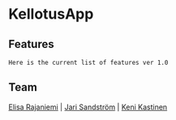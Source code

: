# KellotusApp

## Features

```
Here is the current list of features ver 1.0
```
## Team

[Elisa Rajaniemi](https://github.com/elisara/) | [Jari Sandström](https://github.com/jarisand/) | [Keni Kastinen](https://github.com/KeniKastinen/)
